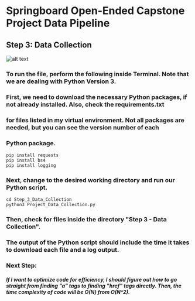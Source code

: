 # Springboard Open-Ended Capstone Project Data Pipeline
## Step 3: Data Collection

![alt text](https://www.xenonstack.com/images/wp-content/uploads/building-big-data-pipeline-aws-xenonstack.png)

### To run the file, perform the following inside Terminal. Note that we are dealing with Python Version 3.
### First, we need to download the necessary Python packages, if not already installed. Also, check the requirements.txt
### for files listed in my virtual environment. Not all packages are needed, but you can see the version number of each
### Python package.

```
pip install requests
pip install bs4
pip install logging
```

### Next, change to the desired working directory and run our Python script.

```
cd Step_3_Data_Collection
python3 Project_Data_Collection.py
```

### Then, check for files inside the directory "Step 3 - Data Collection".
### The output of the Python script should include the time it takes to download each file and a log output.

### Next Step:
##### If I want to optimize code for efficiency, I should figure out how to go straight from finding "a" tags to finding "href" tags directly. Then, the time complexity of code will be O(N) from O(N^2).

